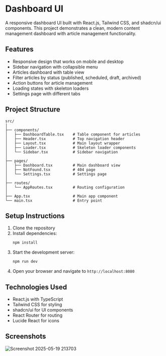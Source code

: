 
# Dashboard UI

A responsive dashboard UI built with React.js, Tailwind CSS, and shadcn/ui components. This project demonstrates a clean, modern content management dashboard with article management functionality.

## Features

- Responsive design that works on mobile and desktop
- Sidebar navigation with collapsible menu
- Articles dashboard with table view
- Filter articles by status (published, scheduled, draft, archived)
- Action buttons for article management
- Loading states with skeleton loaders
- Settings page with different tabs

## Project Structure

```
src/
│
├── components/
│   ├── DashboardTable.tsx    # Table component for articles
│   ├── Header.tsx            # Top navigation header
│   ├── Layout.tsx            # Main layout wrapper
│   ├── Loader.tsx            # Skeleton loader components
│   └── Sidebar.tsx           # Sidebar navigation
│
├── pages/
│   ├── Dashboard.tsx         # Main dashboard view
│   ├── NotFound.tsx          # 404 page
│   └── Settings.tsx          # Settings page
│
├── routes/
│   └── AppRoutes.tsx         # Routing configuration
│
├── App.tsx                   # Main app component
└── main.tsx                  # Entry point
```

## Setup Instructions

1. Clone the repository
2. Install dependencies:
   ```bash
   npm install
   ```
3. Start the development server:
   ```bash
   npm run dev
   ```
4. Open your browser and navigate to `http://localhost:8080`

## Technologies Used

- React.js with TypeScript
- Tailwind CSS for styling
- shadcn/ui for UI components
- React Router for routing
- Lucide React for icons

## Screenshots


![Screenshot 2025-05-19 213703](https://github.com/user-attachments/assets/839c75c6-c7f1-43f1-ad0d-3818fb62a82d)

